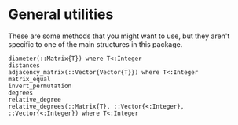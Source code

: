 # General utilities

These are some methods that you might want to use, but they aren't specific to one of the main structures in this package.

```@docs
diameter(::Matrix{T}) where T<:Integer
distances
adjacency_matrix(::Vector{Vector{T}}) where T<:Integer
matrix_equal
invert_permutation
degrees
relative_degree
relative_degrees(::Matrix{T}, ::Vector{<:Integer}, ::Vector{<:Integer}) where T<:Integer
```
